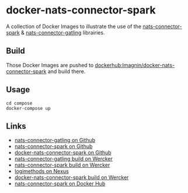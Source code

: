 # docker-nats-connector-spark
A collection of Docker Images to illustrate the use of the [nats-connector-spark](https://github.com/Logimethods/nats-connector-spark) & [nats-connector-gatling](https://github.com/Logimethods/nats-connector-gatling) librairies.

## Build

Those Docker Images are pushed to [dockerhub:lmagnin/docker-nats-connector-spark](https://hub.docker.com/r/lmagnin/docker-nats-connector-spark/) and build there.

## Usage
    cd compose
    docker-compose up
    
## Links
* [nats-connector-gatling on Github](https://github.com/Logimethods/nats-connector-gatling)
* [nats-connector-spark on Github](https://github.com/Logimethods/nats-connector-spark)
* [docker-nats-connector-spark on Github](https://github.com/Logimethods/docker-nats-connector-spark)
* [nats-connector-gatling build on Wercker](https://app.wercker.com/logimethods/nats-connector-gatling)
* [nats-connector-spark build on Wercker](https://app.wercker.com/logimethods/nats-connector-spark)
* [logimethods on Nexus](https://oss.sonatype.org/#nexus-search;quick~logimethods)
* [docker-nats-connector-spark build on Wercker](https://app.wercker.com/logimethods/docker-nats-connector-spark)
* [nats-connector-spark on Docker Hub](https://hub.docker.com/r/logimethods/nats-connector-spark/)
